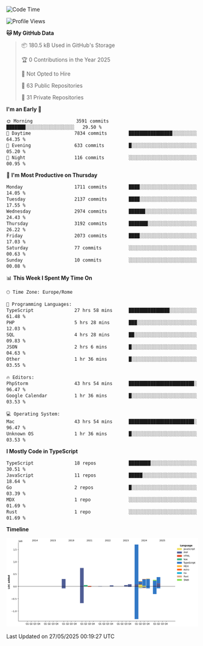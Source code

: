 <!--START_SECTION:waka-->
![Code Time](http://img.shields.io/badge/Code%20Time-6%2C039%20hrs%2033%20mins-blue)

![Profile Views](http://img.shields.io/badge/Profile%20Views-0-blue)

**🐱 My GitHub Data** 

> 📦 180.5 kB Used in GitHub's Storage 
 > 
> 🏆 0 Contributions in the Year 2025
 > 
> 🚫 Not Opted to Hire
 > 
> 📜 63 Public Repositories 
 > 
> 🔑 31 Private Repositories 
 > 
**I'm an Early 🐤** 

```text
🌞 Morning                3591 commits        ███████░░░░░░░░░░░░░░░░░░   29.50 % 
🌆 Daytime                7834 commits        ████████████████░░░░░░░░░   64.35 % 
🌃 Evening                633 commits         █░░░░░░░░░░░░░░░░░░░░░░░░   05.20 % 
🌙 Night                  116 commits         ░░░░░░░░░░░░░░░░░░░░░░░░░   00.95 % 
```
📅 **I'm Most Productive on Thursday** 

```text
Monday                   1711 commits        ████░░░░░░░░░░░░░░░░░░░░░   14.05 % 
Tuesday                  2137 commits        ████░░░░░░░░░░░░░░░░░░░░░   17.55 % 
Wednesday                2974 commits        ██████░░░░░░░░░░░░░░░░░░░   24.43 % 
Thursday                 3192 commits        ███████░░░░░░░░░░░░░░░░░░   26.22 % 
Friday                   2073 commits        ████░░░░░░░░░░░░░░░░░░░░░   17.03 % 
Saturday                 77 commits          ░░░░░░░░░░░░░░░░░░░░░░░░░   00.63 % 
Sunday                   10 commits          ░░░░░░░░░░░░░░░░░░░░░░░░░   00.08 % 
```


📊 **This Week I Spent My Time On** 

```text
🕑︎ Time Zone: Europe/Rome

💬 Programming Languages: 
TypeScript               27 hrs 58 mins      ███████████████░░░░░░░░░░   61.48 % 
PHP                      5 hrs 28 mins       ███░░░░░░░░░░░░░░░░░░░░░░   12.03 % 
SQL                      4 hrs 28 mins       ██░░░░░░░░░░░░░░░░░░░░░░░   09.83 % 
JSON                     2 hrs 6 mins        █░░░░░░░░░░░░░░░░░░░░░░░░   04.63 % 
Other                    1 hr 36 mins        █░░░░░░░░░░░░░░░░░░░░░░░░   03.55 % 

🔥 Editors: 
PhpStorm                 43 hrs 54 mins      ████████████████████████░   96.47 % 
Google Calendar          1 hr 36 mins        █░░░░░░░░░░░░░░░░░░░░░░░░   03.53 % 

💻 Operating System: 
Mac                      43 hrs 54 mins      ████████████████████████░   96.47 % 
Unknown OS               1 hr 36 mins        █░░░░░░░░░░░░░░░░░░░░░░░░   03.53 % 
```

**I Mostly Code in TypeScript** 

```text
TypeScript               18 repos            ████████░░░░░░░░░░░░░░░░░   30.51 % 
JavaScript               11 repos            █████░░░░░░░░░░░░░░░░░░░░   18.64 % 
Go                       2 repos             █░░░░░░░░░░░░░░░░░░░░░░░░   03.39 % 
MDX                      1 repo              ░░░░░░░░░░░░░░░░░░░░░░░░░   01.69 % 
Rust                     1 repo              ░░░░░░░░░░░░░░░░░░░░░░░░░   01.69 % 
```



**Timeline**

![Lines of Code chart](https://raw.githubusercontent.com/frnwtr/frnwtr/main/assets/bar_graph.png)


 Last Updated on 27/05/2025 00:19:27 UTC
<!--END_SECTION:waka-->